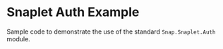 # Snaplet Auth Example

Sample code to demonstrate the use of the standard `Snap.Snaplet.Auth` module.
